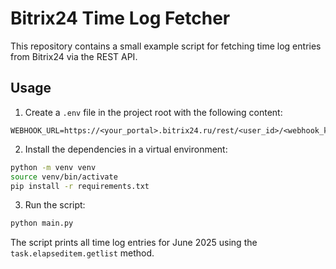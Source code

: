 # Bitrix24 Time Log Fetcher

This repository contains a small example script for fetching time log entries from Bitrix24 via the REST API.

## Usage

1. Create a `.env` file in the project root with the following content:

```
WEBHOOK_URL=https://<your_portal>.bitrix24.ru/rest/<user_id>/<webhook_key>/
```

2. Install the dependencies in a virtual environment:

```bash
python -m venv venv
source venv/bin/activate
pip install -r requirements.txt
```

3. Run the script:

```bash
python main.py
```

The script prints all time log entries for June 2025 using the `task.elapseditem.getlist` method.
